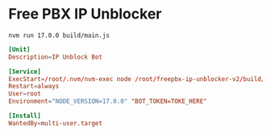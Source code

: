 # Free PBX IP Unblocker

`nvm run 17.0.0 build/main.js`

```toml
[Unit]
Description=IP Unblock Bot

[Service]
ExecStart=/root/.nvm/nvm-exec node /root/freepbx-ip-unblocker-v2/build/main.js
Restart=always
User=root
Environment="NODE_VERSION=17.0.0" "BOT_TOKEN=TOKE_HERE"

[Install]
WantedBy=multi-user.target
```